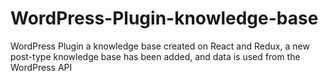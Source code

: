# WordPress-Plugin-knowledge-base
WordPress Plugin a knowledge base created on React and Redux, a new post-type knowledge base has been added, and data is used from the WordPress API
